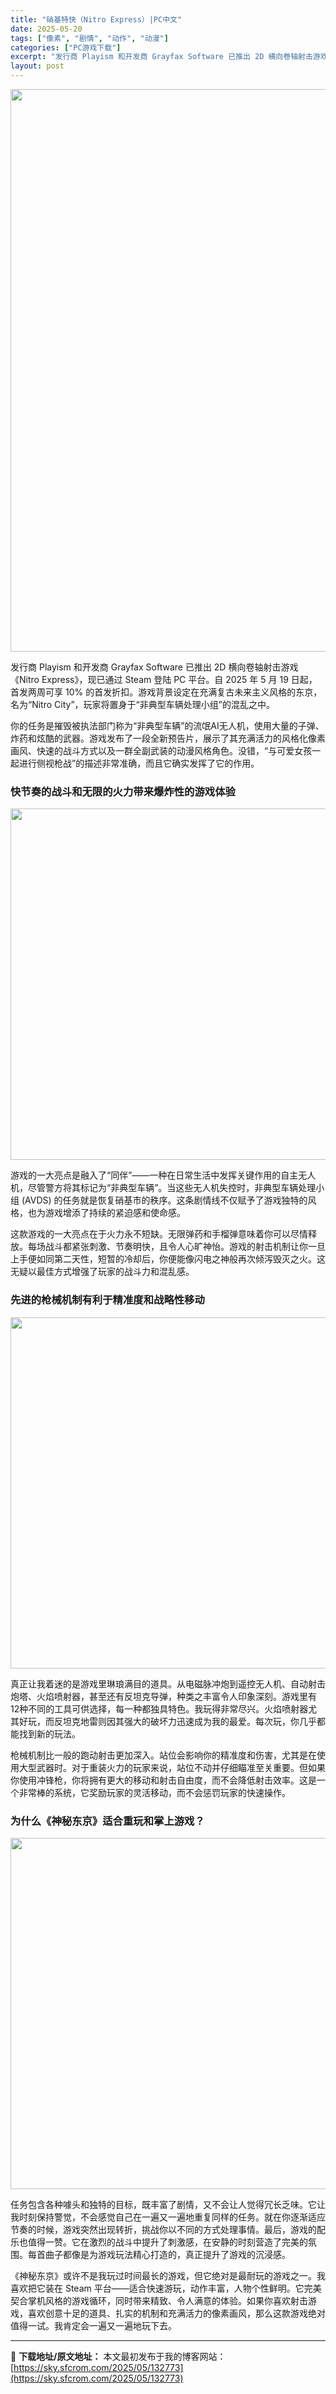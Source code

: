 ```yaml
---
title: "硝基特快（Nitro Express）|PC中文"
date: 2025-05-20
tags: ["像素", "剧情", "动作", "动漫"]
categories: ["PC游戏下载"]
excerpt: "发行商 Playism 和开发商 Grayfax Software 已推出 2D 横向卷轴射击游戏《Nitro Express》，现已通过 Steam 登陆 PC 平台。自 2025 年 5 月 19 日起，首发两周可享 10% 的首发折扣。游戏背景设定在充满复古未来主义风格的东京，名为“Nitro&hellip;"
layout: post
---
```


<img class="aligncenter size-full wp-image-132777" src="https://sky.sfcrom.com/wp-content/uploads/2025/05/2025052001071736.webp" alt="" width="600" height="900" />

<span>发行商 Playism 和开发商 Grayfax Software 已推出 2D 横向卷轴射击游戏《Nitro Express》，现已通过 Steam 登陆 PC 平台。自 2025 年 5 月 19 日起，首发两周可享 10% 的首发折扣。游戏背景设定在充满复古未来主义风格的东京，名为“Nitro City”，玩家将置身于“非典型车辆处理小组”的混乱之中。</span>

<span>你的任务是摧毁被执法部门称为“非典型车辆”的流氓AI无人机，使用大量的子弹、炸药和炫酷的武器。游戏发布了一段全新预告片，展示了其充满活力的风格化像素画风、快速的战斗方式以及一群全副武装的动漫风格角色。没错，“与可爱女孩一起进行侧视枪战”的描述非常准确，而且它确实发挥了它的作用。</span>
<h3><span>快节奏的战斗和无限的火力带来爆炸性的游戏体验</span></h3>
<img class="aligncenter size-full wp-image-132776" src="https://sky.sfcrom.com/wp-content/uploads/2025/05/2025052001071667.webp" alt="" width="1000" height="562" />

<span>游戏的一大亮点是融入了“同伴”——一种在日常生活中发挥关键作用的自主无人机，尽管警方将其标记为“非典型车辆”。当这些无人机失控时，非典型车辆处理小组 (AVDS) 的任务就是恢复硝基市的秩序。这条剧情线不仅赋予了游戏独特的风格，也为游戏增添了持续的紧迫感和使命感。</span>

<span>这款游戏的一大亮点在于火力永不短缺。无限弹药和手榴弹意味着你可以尽情释放。每场战斗都紧张刺激、节奏明快，且令人心旷神怡。游戏的射击机制让你一旦上手便如同第二天性，短暂的冷却后，你便能像闪电之神般再次倾泻毁灭之火。这无疑以最佳方式增强了玩家的战斗力和混乱感。</span>
<h3><span>先进的枪械机制有利于精准度和战略性移动</span></h3>
<img class="aligncenter size-full wp-image-132775" src="https://sky.sfcrom.com/wp-content/uploads/2025/05/2025052001071554.webp" alt="" width="1000" height="562" />

<span>真正让我着迷的是游戏里琳琅满目的道具。从电磁脉冲炮到遥控无人机、自动射击炮塔、火焰喷射器，甚至还有反坦克导弹，种类之丰富令人印象深刻。游戏里有12种不同的工具可供选择，每一种都独具特色。我玩得非常尽兴。火焰喷射器尤其好玩，而反坦克地雷则因其强大的破坏力迅速成为我的最爱。每次玩，你几乎都能找到新的玩法。</span>

<span>枪械机制比一般的跑动射击更加深入。站位会影响你的精准度和伤害，尤其是在使用大型武器时。对于重装火力的玩家来说，站位不动并仔细瞄准至关重要。但如果你使用冲锋枪，你将拥有更大的移动和射击自由度，而不会降低射击效率。这是一个非常棒的系统，它奖励玩家的灵活移动，而不会惩罚玩家的快速操作。</span>
<h3><span>为什么《神秘东京》适合重玩和掌上游戏？</span></h3>
<img class="aligncenter size-full wp-image-132774" src="https://sky.sfcrom.com/wp-content/uploads/2025/05/2025052001071420.webp" alt="" width="1000" height="562" />

<span>任务包含各种噱头和独特的目标，既丰富了剧情，又不会让人觉得冗长乏味。它让我时刻保持警觉，不会感觉自己在一遍又一遍地重复同样的任务。就在你逐渐适应节奏的时候，游戏突然出现转折，挑战你以不同的方式处理事情。最后，游戏的配乐也值得一赞。它在激烈的战斗中提升了刺激感，在安静的时刻营造了完美的氛围。每首曲子都像是为游戏玩法精心打造的，真正提升了游戏的沉浸感。</span>

<span>《神秘东京》或许不是我玩过时间最长的游戏，但它绝对是最耐玩的游戏之一。我喜欢把它装在 Steam 平台——适合快速游玩，动作丰富，人物个性鲜明。它完美契合掌机风格的游戏循环，同时带来精致、令人满意的体验。如果你喜欢射击游戏，喜欢创意十足的道具、扎实的机制和充满活力的像素画风，那么这款游戏绝对值得一试。我肯定会一遍又一遍地玩下去。</span>

---
📖 **下载地址/原文地址：** 本文最初发布于我的博客网站：[https://sky.sfcrom.com/2025/05/132773](https://sky.sfcrom.com/2025/05/132773)
